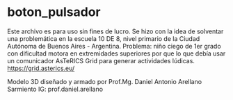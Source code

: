 # boton_pulsador
Este archivo es para uso sin fines de lucro. Se hizo con la idea de solventar una problemática en la escuela 10 DE 8, nivel primario de la Ciudad Autónoma de Buenos Aires - Argentina.
Problema: niño ciego de 1er grado con dificultad motora en extremidades superiores por que lo que debía usar un comunicador AsTeRICS Grid para generar actividades lúdicas.
https://grid.asterics.eu/

Modelo 3D diseñado y armado por Prof.Mg. Daniel Antonio Arellano Sarmiento
IG: prof.daniel.arellano
